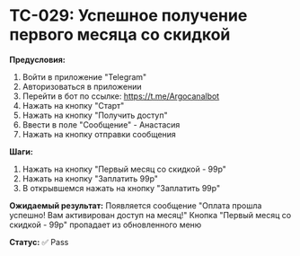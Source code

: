 # TC-029: Успешное получение первого месяца со скидкой


**Предусловия:**
1. Войти в приложение "Telegram"
2. Авторизоваться в приложении
3. Перейти в бот по ссылке: https://t.me/Argocanalbot
4. Нажать на кнопку "Старт"
5. Нажать на кнопку "Получить доступ"
6. Ввести в поле "Сообщение" - Анастасия
7. Нажать на кнопку отправки сообщения

**Шаги:**
1. Нажать на кнопку "Первый месяц со скидкой - 99р"
2. Нажать на кнопку "Заплатить 99р"
3. В открывшемся нажать на кнопку "Заплатить 99р"

**Ожидаемый результат:**
Появляется сообщение "Оплата прошла успешно! Вам активирован доступ на месяц!"
Кнопка "Первый месяц со скидкой - 99р" пропадает из обновленного меню

**Статус:** ✅ Pass
